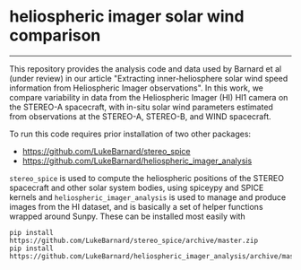 # heliospheric imager solar wind comparison
---

This repository provides the analysis code and data used by Barnard et al (under review) in our article "Extracting inner-heliosphere solar wind speed information from Heliospheric Imager observations". In this work, we compare variability in data from the Heliospheric Imager (HI) HI1 camera on the STEREO-A spacecraft, with in-situ solar wind parameters estimated from observations at the STEREO-A, STEREO-B, and WIND spacecraft. 

To run this code requires prior installation of two other packages:
* https://github.com/LukeBarnard/stereo_spice
* https://github.com/LukeBarnard/heliospheric_imager_analysis

`stereo_spice` is used to compute the heliospheric positions of the STEREO spacecraft and other solar system bodies, using spiceypy and SPICE kernels and `heliospheric_imager_analysis` is used to manage and produce images from the HI dataset, and is basically a set of helper functions wrapped around Sunpy. These can be installed most easily with 
````
pip install https://github.com/LukeBarnard/stereo_spice/archive/master.zip
pip install https://github.com/LukeBarnard/heliospheric_imager_analysis/archive/master.zip
````
